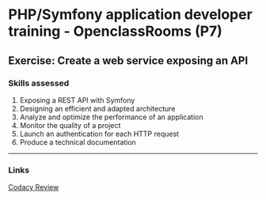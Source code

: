# PHP/Symfony application developer training - OpenclassRooms (P7)

## Exercise: Create a web service exposing an API

### Skills assessed
1. Exposing a REST API with Symfony
2. Designing an efficient and adapted architecture
3. Analyze and optimize the performance of an application
4. Monitor the quality of a project
5. Launch an authentication for each HTTP request
6. Produce a technical documentation

 ---

### Links

[Codacy Review](https://app.codacy.com/gh/Galuss1/openclassrooms-bilemo/dashboard)
